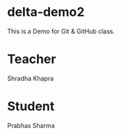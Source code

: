 # delta-demo2
This is a Demo for Git &amp; GitHub class.

# Teacher
Shradha Khapra

# Student
Prabhas Sharma